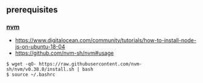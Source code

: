 ## prerequisites
### [nvm](https://github.com/nvm-sh/nvm#installing-and-updating)
- https://www.digitalocean.com/community/tutorials/how-to-install-node-js-on-ubuntu-18-04
- https://github.com/nvm-sh/nvm#usage
```
$ wget -qO- https://raw.githubusercontent.com/nvm-sh/nvm/v0.38.0/install.sh | bash
$ source ~/.bashrc
```
